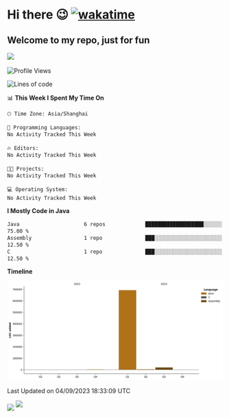 # Hi there 😉 [![wakatime](https://wakatime.com/badge/user/b06f1799-d59e-4d93-be43-644d6ec7f0fc.svg)](https://wakatime.com/@b06f1799-d59e-4d93-be43-644d6ec7f0fc)
## Welcome to my repo, just for fun
![](https://github-readme-stats.vercel.app/api/wakatime?username=蓝海&api_domain=wakapi.dev&bg_color=1A202C&title_color=2F855A&icon_color=2F855A&text_color=ffffff&custom_title=Wakapi%20Week%20Stats&layout=compact)
<!--START_SECTION:waka-->
![Profile Views](http://img.shields.io/badge/Profile%20Views-12-blue)

![Lines of code](https://img.shields.io/badge/From%20Hello%20World%20I%27ve%20Written-715.5%20thousand%20lines%20of%20code-blue)

📊 **This Week I Spent My Time On** 

```text
🕑︎ Time Zone: Asia/Shanghai

💬 Programming Languages: 
No Activity Tracked This Week

🔥 Editors: 
No Activity Tracked This Week

🐱‍💻 Projects: 
No Activity Tracked This Week

💻 Operating System: 
No Activity Tracked This Week
```

**I Mostly Code in Java** 

```text
Java                     6 repos             ███████████████████░░░░░░   75.00 % 
Assembly                 1 repo              ███░░░░░░░░░░░░░░░░░░░░░░   12.50 % 
C                        1 repo              ███░░░░░░░░░░░░░░░░░░░░░░   12.50 % 
```



**Timeline**

![Lines of Code chart](https://raw.githubusercontent.com/EnzoGuang/EnzoGuang/master/assets/bar_graph.png)


 Last Updated on 04/09/2023 18:33:09 UTC
<!--END_SECTION:waka--><img align="middle" src="https://github-readme-stats.vercel.app/api?username=EnzoGuang">
<img aligh="center" src="https://github-readme-stats.vercel.app/api/top-langs/?username=EnzoGuang&layout=compact">

